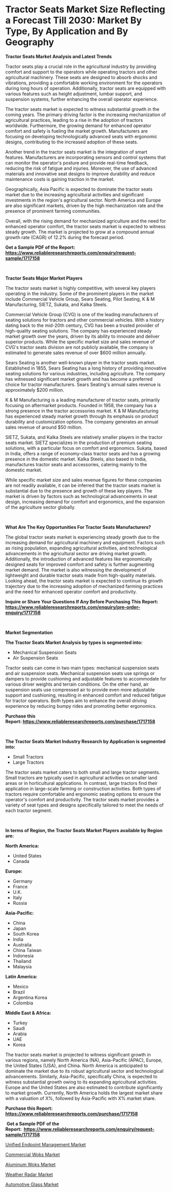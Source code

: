 <p><h1>Tractor Seats Market Size Reflecting a Forecast Till 2030: Market By Type, By Application and By Geography</h1></p><p><strong>Tractor Seats Market Analysis and Latest Trends</strong></p>
<p><p>Tractor seats play a crucial role in the agricultural industry by providing comfort and support to the operators while operating tractors and other agricultural machinery. These seats are designed to absorb shocks and vibrations, providing a comfortable working environment for the operators during long hours of operation. Additionally, tractor seats are equipped with various features such as height adjustment, lumbar support, and suspension systems, further enhancing the overall operator experience.</p><p>The tractor seats market is expected to witness substantial growth in the coming years. The primary driving factor is the increasing mechanization of agricultural practices, leading to a rise in the adoption of tractors worldwide. Furthermore, the growing demand for enhanced operator comfort and safety is fueling the market growth. Manufacturers are focusing on developing technologically advanced seats with ergonomic designs, contributing to the increased adoption of these seats.</p><p>Another trend in the tractor seats market is the integration of smart features. Manufacturers are incorporating sensors and control systems that can monitor the operator's posture and provide real-time feedback, reducing the risk of fatigue and injuries. Moreover, the use of advanced materials and innovative seat designs to improve durability and reduce maintenance costs is gaining traction in the market.</p><p>Geographically, Asia Pacific is expected to dominate the tractor seats market due to the increasing agricultural activities and significant investments in the region's agricultural sector. North America and Europe are also significant markets, driven by the high mechanization rate and the presence of prominent farming communities.</p><p>Overall, with the rising demand for mechanized agriculture and the need for enhanced operator comfort, the tractor seats market is expected to witness steady growth. The market is projected to grow at a compound annual growth rate (CAGR) of 12.2% during the forecast period.</p></p>
<p><strong>Get a Sample PDF of the Report:&nbsp; <a href="https://www.reliableresearchreports.com/enquiry/request-sample/1717158">https://www.reliableresearchreports.com/enquiry/request-sample/1717158</a></strong></p>
<p>&nbsp;</p>
<p><strong>Tractor Seats Major Market Players</strong></p>
<p><p>The tractor seats market is highly competitive, with several key players operating in the industry. Some of the prominent players in the market include Commercial Vehicle Group, Sears Seating, Pilot Seating, K & M Manufacturing, SIETZ, Sukata, and Kalka Steels. </p><p>Commercial Vehicle Group (CVG) is one of the leading manufacturers of seating solutions for tractors and other commercial vehicles. With a history dating back to the mid-20th century, CVG has been a trusted provider of high-quality seating solutions. The company has experienced steady market growth over the years, driven by its ability to innovate and deliver superior products. While the specific market size and sales revenue of CVG's tractor seats division are not publicly available, the company is estimated to generate sales revenue of over $600 million annually.</p><p>Sears Seating is another well-known player in the tractor seats market. Established in 1855, Sears Seating has a long history of providing innovative seating solutions for various industries, including agriculture. The company has witnessed significant market growth and has become a preferred choice for tractor manufacturers. Sears Seating's annual sales revenue is approximately $200 million.</p><p>K & M Manufacturing is a leading manufacturer of tractor seats, primarily focusing on aftermarket products. Founded in 1958, the company has a strong presence in the tractor accessories market. K & M Manufacturing has experienced steady market growth through its emphasis on product durability and customization options. The company generates an annual sales revenue of around $50 million.</p><p>SIETZ, Sukata, and Kalka Steels are relatively smaller players in the tractor seats market. SIETZ specializes in the production of premium seating solutions, with a particular focus on comfort and ergonomics. Sukata, based in India, offers a range of economy-class tractor seats and has a growing presence in the domestic market. Kalka Steels, also based in India, manufactures tractor seats and accessories, catering mainly to the domestic market.</p><p>While specific market size and sales revenue figures for these companies are not readily available, it can be inferred that the tractor seats market is substantial due to the presence and growth of these key players. The market is driven by factors such as technological advancements in seat design, increasing demand for comfort and ergonomics, and the expansion of the agriculture sector globally.</p></p>
<p>&nbsp;</p>
<p><strong>What Are The Key Opportunities For Tractor Seats Manufacturers?</strong></p>
<p><p>The global tractor seats market is experiencing steady growth due to the increasing demand for agricultural machinery and equipment. Factors such as rising population, expanding agricultural activities, and technological advancements in the agricultural sector are driving market growth. Additionally, the introduction of advanced features like ergonomically designed seats for improved comfort and safety is further augmenting market demand. The market is also witnessing the development of lightweight and durable tractor seats made from high-quality materials. Looking ahead, the tractor seats market is expected to continue its growth trajectory due to the increasing adoption of mechanized farming practices and the need for enhanced operator comfort and productivity.</p></p>
<p><strong>Inquire or Share Your Questions If Any Before Purchasing This Report: <a href="https://www.reliableresearchreports.com/enquiry/pre-order-enquiry/1717158">https://www.reliableresearchreports.com/enquiry/pre-order-enquiry/1717158</a></strong></p>
<p>&nbsp;</p>
<p><strong>Market Segmentation</strong></p>
<p><strong>The Tractor Seats Market Analysis by types is segmented into:</strong></p>
<p><ul><li>Mechanical Suspension Seats</li><li>Air Suspension Seats</li></ul></p>
<p><p>Tractor seats can come in two main types: mechanical suspension seats and air suspension seats. Mechanical suspension seats use springs or dampers to provide cushioning and adjustable features to accommodate for various driver weights and terrain conditions. On the other hand, air suspension seats use compressed air to provide even more adjustable support and cushioning, resulting in enhanced comfort and reduced fatigue for tractor operators. Both types aim to enhance the overall driving experience by reducing bumpy rides and promoting better ergonomics.</p></p>
<p><strong>Purchase this Report:&nbsp;<a href="https://www.reliableresearchreports.com/purchase/1717158">https://www.reliableresearchreports.com/purchase/1717158</a></strong></p>
<p>&nbsp;</p>
<p><strong>The Tractor Seats Market Industry Research by Application is segmented into:</strong></p>
<p><ul><li>Small Tractors</li><li>Large Tractors</li></ul></p>
<p><p>The tractor seats market caters to both small and large tractor segments. Small tractors are typically used in agricultural activities on smaller land areas or in horticultural applications. In contrast, large tractors find their application in large-scale farming or construction activities. Both types of tractors require comfortable and ergonomic seating options to ensure the operator's comfort and productivity. The tractor seats market provides a variety of seat types and designs specifically tailored to meet the needs of each tractor segment.</p></p>
<p>&nbsp;</p>
<p><strong>In terms of Region, the Tractor Seats Market Players available by Region are:</strong></p>
<p>
    <p> <strong> North America: </strong>
        <ul>
            <li>United States</li>
            <li>Canada</li>
        </ul>
        </p> 
    <p> <strong> Europe: </strong>
        <ul>
            <li>Germany</li>
            <li>France</li>
            <li>U.K.</li>
            <li>Italy</li>
            <li>Russia</li>
        </ul>
        </p> 
    <p> <strong> Asia-Pacific: </strong>
        <ul>
            <li>China</li>
            <li>Japan</li>
            <li>South Korea</li>
            <li>India</li>
            <li>Australia</li>
            <li>China Taiwan</li>
            <li>Indonesia</li>
            <li>Thailand</li>
            <li>Malaysia</li>
        </ul>
        </p> 
    <p> <strong> Latin America: </strong>
        <ul>
            <li>Mexico</li>
            <li>Brazil</li>
            <li>Argentina Korea</li>
            <li>Colombia</li>
        </ul>
        </p> 
    <p> <strong> Middle East & Africa: </strong>
        <ul>
            <li>Turkey</li>
            <li>Saudi</li>
            <li>Arabia</li>
            <li>UAE</li>
            <li>Korea</li>
        </ul>
    </p>
    </p>
<p><p>The tractor seats market is projected to witness significant growth in various regions, namely North America (NA), Asia-Pacific (APAC), Europe, the United States (USA), and China. North America is anticipated to dominate the market due to its robust agricultural sector and technological advancements. Similarly, Asia-Pacific, specifically China, is expected to witness substantial growth owing to its expanding agricultural activities. Europe and the United States are also estimated to contribute significantly to market growth. Currently, North America holds the largest market share with a valuation of X%, followed by Asia-Pacific with X% market share.</p></p>
<p><strong>Purchase this Report: <a href="https://www.reliableresearchreports.com/purchase/1717158">https://www.reliableresearchreports.com/purchase/1717158</a></strong></p>
<p>&nbsp;<strong>Get a Sample PDF of the Report:&nbsp;&nbsp;<a href="https://www.reliableresearchreports.com/enquiry/request-sample/1717158">https://www.reliableresearchreports.com/enquiry/request-sample/1717158</a></strong></p>
<p><strong></strong></p>
<p><p><a href="https://www.linkedin.com/pulse/decoding-unified-endpoint-management-market-deep-dive-latest-huwef/">Unified Endpoint Management Market</a></p><p><a href="https://medium.com/@charvi.reportprime/commercial-woks-market-size-market-outlook-and-market-forecast-2023-to-2030-6c791c4a25c8">Commercial Woks Market</a></p><p><a href="https://medium.com/@vrahul.reportprime/aluminum-woks-market-size-reveals-the-best-marketing-channels-in-global-industry-a0b55bba6a43">Aluminum Woks Market</a></p><p><a href="https://www.linkedin.com/pulse/weather-radar-market-size-share-global-analysis-report-2023-py87e/">Weather Radar Market</a></p><p><a href="https://github.com/Chiragrp23/Market-Research-Report-List-1/blob/main/automotive-glass-market.md">Automotive Glass Market</a></p></p>